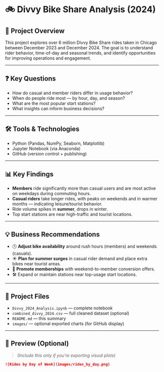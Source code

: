 # 🚲 Divvy Bike Share Analysis (2024)

## 📌 Project Overview
This project explores over 6 million Divvy Bike Share rides taken in Chicago between December 2023 and December 2024. The goal is to understand rider behavior, time-of-day and seasonal trends, and identify opportunities for improving operations and engagement.

---

## ❓ Key Questions
- How do casual and member riders differ in usage behavior?
- When do people ride most — by hour, day, and season?
- What are the most popular start stations?
- What insights can inform business decisions?

---

## 🛠️ Tools & Technologies
- Python (Pandas, NumPy, Seaborn, Matplotlib)
- Jupyter Notebook (via Anaconda)
- GitHub (version control + publishing)

---

## 📊 Key Findings
- **Members** ride significantly more than casual users and are most active on weekdays during commuting hours.
- **Casual riders** take longer rides, with peaks on weekends and in warmer months — indicating leisure/tourist behavior.
- Ride volume spikes in **summer**, drops in winter.
- Top start stations are near high-traffic and tourist locations.

---

## 💡 Business Recommendations
- 🕓 **Adjust bike availability** around rush hours (members) and weekends (casuals).
- ☀️ **Plan for summer surges** in casual rider demand and place extra bikes near tourist areas.
- 📣 **Promote memberships** with weekend-to-member conversion offers.
- 🛠️ Expand or maintain stations near top-usage start locations.

---

## 📁 Project Files
- `Divvy_2024_Analysis.ipynb` — complete notebook
- `combined_divvy_2024.csv` — full cleaned dataset (optional)
- `README.md` — this summary
- `images/` — optional exported charts (for GitHub display)

---

## 📸 Preview (Optional)
> _(Include this only if you're exporting visual plots)_

```markdown
![Rides by Day of Week](images/rides_by_day.png)